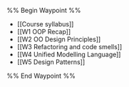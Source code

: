 %% Begin Waypoint %%
- [[Course syllabus]]
- [[W1 OOP Recap]]
- [[W2 OO Design Principles]]
- [[W3 Refactoring and code smells]]
- [[W4 Unified Modelling Language]]
- [[W5 Design Patterns]]

%% End Waypoint %%